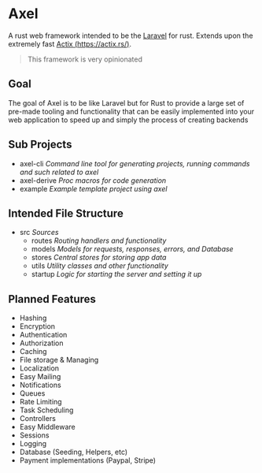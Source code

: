 # Axel 
A rust web framework intended to be the [Laravel](https://laravel.com/) for rust. Extends upon the extremely fast
[Actix (https://actix.rs/)](https://actix.rs/).

> This framework is very opinionated

## Goal
The goal of Axel is to be like Laravel but for Rust to provide a large set of pre-made tooling and functionality that 
can be easily implemented into your web application to speed up and simply the process of creating backends

## Sub Projects

- axel-cli *Command line tool for generating projects, running commands and such related to axel*
- axel-derive *Proc macros for code generation*
- example *Example template project using axel*

## Intended File Structure

- src *Sources*
  - routes *Routing handlers and functionality*
  - models *Models for requests, responses, errors, and Database*
  - stores *Central stores for storing app data*
  - utils *Utility classes and other functionality*
  - startup *Logic for starting the server and setting it up*

## Planned Features
- Hashing
- Encryption
- Authentication
- Authorization
- Caching
- File storage & Managing
- Localization
- Easy Mailing
- Notifications
- Queues
- Rate Limiting
- Task Scheduling
- Controllers
- Easy Middleware
- Sessions
- Logging
- Database (Seeding, Helpers, etc)
- Payment implementations (Paypal, Stripe)